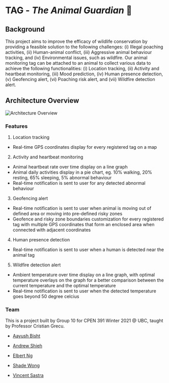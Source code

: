 # TAG - *The Animal Guardian* 🐘

## Background

This project aims to improve the efficacy of wildlife conservation by providing a feasible solution to the following challenges: (i) Illegal poaching activities, (ii) Human-animal conflict, (iii) Aggressive animal behaviour tracking, and (iv) Environmental issues, such as wildfire. Our animal monitoring tag can be attached to an animal to collect various data to achieve the following functionalities: (i) Location tracking, (ii) Activity and heartbeat monitoring, (iii) Mood prediction, (iv) Human presence detection, (v) Geofencing alert, (vi) Poaching risk alert, and (vii) Wildfire detection alert.


## Architecture Overview

![Architecture Overview](https://github.com/shade-12/tag/blob/main/docs/img/Architecture_Overview.png?raw=true)


### Features

1. Location tracking
 - Real-time GPS coordinates display for every registered tag on a map

2. Activity and heartbeat monitoring 
 - Animal heartbeat rate over time display on a line graph 
 - Animal daily activities display in a pie chart, eg. 10% walking, 20% resting, 65% sleeping, 5% abnormal behaviour
 - Real-time notification is sent to user for any detected abnormal behaviour

3. Geofencing alert
 - Real-time notification is sent to user when animal is moving out of defined area or moving into pre-defined risky zones
 - Geofence and risky zone boundaries customization for every registered tag with multiple GPS coordinates that form an enclosed area when connected with adjacent coordinates

4. Human presence detection
 - Real-time notification is sent to user when a human is detected near the animal tag

5. Wildfire detection alert
- Ambient temperature over time display on a line graph, with optimal temperature overlays on the graph for a better comparison between the current temperature and the optimal temperature
- Real-time notification is sent to user when the detected temperature goes beyond 50 degree celcius


### Team

This is a project built by Group 10 for CPEN 391 Winter 2021 @ UBC, taught by Professor Cristian Grecu.

- [Aayush Bisht](https://github.com/bisht10)

- [Andrew Shieh](https://github.com/Shiehand)

- [Elbert Ng](https://github.com/ngelbert)

- [Shade Wong](https://github.com/shade-12)

- [Vincent Sastra](https://github.com/VincentSastra)